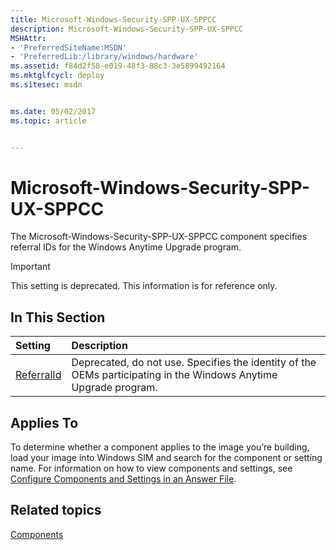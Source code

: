 ```yaml
---
title: Microsoft-Windows-Security-SPP-UX-SPPCC
description: Microsoft-Windows-Security-SPP-UX-SPPCC
MSHAttr:
- 'PreferredSiteName:MSDN'
- 'PreferredLib:/library/windows/hardware'
ms.assetid: f84d2f58-e019-48f3-88c3-3e5899492164
ms.mktglfcycl: deploy
ms.sitesec: msdn


ms.date: 05/02/2017
ms.topic: article


---
```

# Microsoft-Windows-Security-SPP-UX-SPPCC

The Microsoft-Windows-Security-SPP-UX-SPPCC component specifies referral IDs for the Windows Anytime Upgrade program.

> [!Important]
> This setting is deprecated. This information is for reference only.

## In This Section

| Setting                 | Description                                                                           |
|:------------------------|:--------------------------------------------------------------------------------------|
| [ReferralId](microsoft-windows-security-spp-ux-sppcc-referralid.md) | Deprecated, do not use. Specifies the identity of the OEMs participating in the Windows Anytime Upgrade program. |

## Applies To

To determine whether a component applies to the image you’re building, load your image into Windows SIM and search for the component or setting name. For information on how to view components and settings, see [Configure Components and Settings in an Answer File](https://docs.microsoft.com/en-us/windows-hardware/customize/desktop/wsim/configure-components-and-settings-in-an-answer-file).

## Related topics

[Components](components-b-unattend.md)

